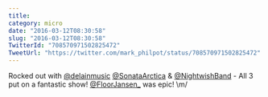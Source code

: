 ```yaml
---
title: 
category: micro
date: "2016-03-12T08:30:58"
slug: "2016-03-12T08:30:58"
TwitterId: "708570971502825472"
TweetUrl: "https://twitter.com/mark_philpot/status/708570971502825472"
---
```


Rocked out with [@delainmusic](https://twitter.com/delainmusic)
[@SonataArctica](https://twitter.com/SonataArctica) &amp;
[@NightwishBand](https://twitter.com/NightwishBand) - All 3 put on a fantastic
show! [@FloorJansen_](https://twitter.com/FloorJansen_) was epic! \m/
